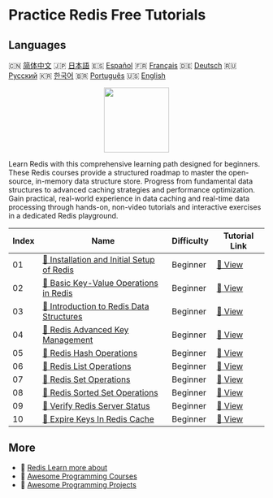 # Practice Redis Free Tutorials

## Languages

🇨🇳 [简体中文](README_zh.md) 🇯🇵 [日本語](README_ja.md) 🇪🇸 [Español](README_es.md) 🇫🇷 [Français](README_fr.md) 🇩🇪 [Deutsch](README_de.md) 🇷🇺 [Русский](README_ru.md) 🇰🇷 [한국어](README_ko.md) 🇧🇷 [Português](README_pt.md) 🇺🇸 [English](README.md) 

<div align="center">
<img width="128px" src="https://file.labex.io/path/4MMYfz8sH7hJ.png">
</div>

Learn Redis with this comprehensive learning path designed for beginners. These Redis courses provide a structured roadmap to master the open-source, in-memory data structure store. Progress from fundamental data structures to advanced caching strategies and performance optimization. Gain practical, real-world experience in data caching and real-time data processing through hands-on, non-video tutorials and interactive exercises in a dedicated Redis playground.

|   Index | Name                                                                                                                          | Difficulty   | Tutorial Link                                                                              |
|---------|-------------------------------------------------------------------------------------------------------------------------------|--------------|--------------------------------------------------------------------------------------------|
|      01 | [📖 Installation and Initial Setup of Redis](https://labex.io/tutorials/redis-installation-and-initial-setup-of-redis-552075) | Beginner     | [🔗 View](https://labex.io/tutorials/redis-installation-and-initial-setup-of-redis-552075) |
|      02 | [📖 Basic Key-Value Operations in Redis](https://labex.io/tutorials/redis-basic-key-value-operations-in-redis-552077)         | Beginner     | [🔗 View](https://labex.io/tutorials/redis-basic-key-value-operations-in-redis-552077)     |
|      03 | [📖 Introduction to Redis Data Structures](https://labex.io/tutorials/redis-introduction-to-redis-data-structures-552078)     | Beginner     | [🔗 View](https://labex.io/tutorials/redis-introduction-to-redis-data-structures-552078)   |
|      04 | [📖 Redis Advanced Key Management](https://labex.io/tutorials/redis-redis-advanced-key-management-552094)                     | Beginner     | [🔗 View](https://labex.io/tutorials/redis-redis-advanced-key-management-552094)           |
|      05 | [📖 Redis Hash Operations](https://labex.io/tutorials/redis-redis-hash-operations-552096)                                     | Beginner     | [🔗 View](https://labex.io/tutorials/redis-redis-hash-operations-552096)                   |
|      06 | [📖 Redis List Operations](https://labex.io/tutorials/redis-redis-list-operations-552098)                                     | Beginner     | [🔗 View](https://labex.io/tutorials/redis-redis-list-operations-552098)                   |
|      07 | [📖 Redis Set Operations](https://labex.io/tutorials/redis-redis-set-operations-552104)                                       | Beginner     | [🔗 View](https://labex.io/tutorials/redis-redis-set-operations-552104)                    |
|      08 | [📖 Redis Sorted Set Operations](https://labex.io/tutorials/redis-redis-sorted-set-operations-552105)                         | Beginner     | [🔗 View](https://labex.io/tutorials/redis-redis-sorted-set-operations-552105)             |
|      09 | [📖 Verify Redis Server Status](https://labex.io/tutorials/redis-verify-redis-server-status-552152)                           | Beginner     | [🔗 View](https://labex.io/tutorials/redis-verify-redis-server-status-552152)              |
|      10 | [📖 Expire Keys In Redis Cache](https://labex.io/tutorials/redis-expire-keys-in-redis-cache-552156)                           | Beginner     | [🔗 View](https://labex.io/tutorials/redis-expire-keys-in-redis-cache-552156)              |

## More

- 🔗 [Redis Learn more about](https://labex.io/skilltrees/redis)
- 🔗 [Awesome Programming Courses](https://github.com/labex-labs/awesome-programming-courses)
- 🔗 [Awesome Programming Projects](https://github.com/labex-labs/awesome-programming-projects)

